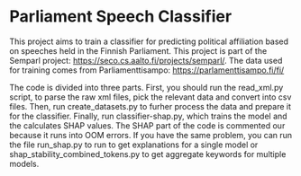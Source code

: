 # Parliament Speech Classifier

This project aims to train a classifier for predicting political affiliation based on speeches held in the Finnish Parliament. This project is part of the Semparl project: https://seco.cs.aalto.fi/projects/semparl/. The data used for training comes from Parliamenttisampo: https://parlamenttisampo.fi/fi/

The code is divided into three parts. First, you should run the read_xml.py script, to parse the raw xml files, pick the relevant data and convert into csv files. Then, run create_datasets.py to furher process the data and prepare it for the classifier. Finally, run classifier-shap.py, which trains the model and the calculates SHAP values. The SHAP part of the code is commented our because it runs into OOM errors. If you have the same problem, you can run the file run_shap.py to run to get explanations for a single model or shap_stability_combined_tokens.py to get aggregate keywords for multiple models.
